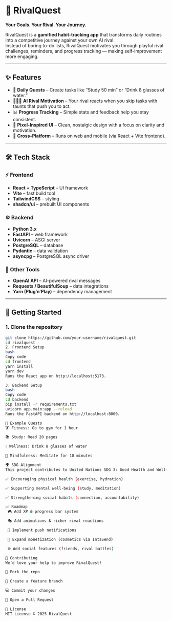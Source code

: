 # 📱 RivalQuest  

**Your Goals. Your Rival. Your Journey.**  

RivalQuest is a **gamified habit-tracking app** that transforms daily routines into a competitive journey against your own AI rival.  
Instead of boring to-do lists, RivalQuest motivates you through playful rival challenges, reminders, and progress tracking — making self-improvement more engaging.  

---

## ✨ Features  

- 🎯 **Daily Quests** – Create tasks like “Study 50 min” or “Drink 8 glasses of water.”  
- 🧑‍🤝‍🧑 **AI Rival Motivation** – Your rival reacts when you skip tasks with taunts that push you to act.  
- 📊 **Progress Tracking** – Simple stats and feedback help you stay consistent.  
- 🎨 **Pixel-Inspired UI** – Clean, nostalgic design with a focus on clarity and motivation.  
- 📱 **Cross-Platform** – Runs on web and mobile (via React + Vite frontend).  

---

## 🛠️ Tech Stack  

### ⚡ Frontend  
- **React + TypeScript** – UI framework  
- **Vite** – fast build tool  
- **TailwindCSS** – styling  
- **shadcn/ui** – prebuilt UI components  

### ⚙️ Backend  
- **Python 3.x**  
- **FastAPI** – web framework  
- **Uvicorn** – ASGI server  
- **PostgreSQL** – database  
- **Pydantic** – data validation  
- **asyncpg** – PostgreSQL async driver  

### 🧩 Other Tools  
- **OpenAI API** – AI-powered rival messages  
- **Requests / BeautifulSoup** – data integrations  
- **Yarn (Plug’n’Play)** – dependency management  

---

## 🚀 Getting Started  

### 1. Clone the repository  
```bash
git clone https://github.com/your-username/rivalquest.git
cd rivalquest
2. Frontend Setup
bash
Copy code
cd frontend
yarn install
yarn dev
Runs the React app on http://localhost:5173.

3. Backend Setup
bash
Copy code
cd backend
pip install -r requirements.txt
uvicorn app.main:app --reload
Runs the FastAPI backend on http://localhost:8000.

🧩 Example Quests
🏋️ Fitness: Go to gym for 1 hour

📚 Study: Read 20 pages

💧 Wellness: Drink 8 glasses of water

🧘 Mindfulness: Meditate for 10 minutes

🌍 SDG Alignment
This project contributes to United Nations SDG 3: Good Health and Well-Being by:

✅ Encouraging physical health (exercise, hydration)

✅ Supporting mental well-being (study, meditation)

✅ Strengthening social habits (connection, accountability)

📈 Roadmap
 🎮 Add XP & progress bar system

 🎭 Add animations & richer rival reactions

 🔔 Implement push notifications

 💎 Expand monetization (cosmetics via IntaSend)

 🌐 Add social features (friends, rival battles)

🤝 Contributing
We’d love your help to improve RivalQuest!

🍴 Fork the repo

🌱 Create a feature branch

💻 Commit your changes

🚀 Open a Pull Request

📜 License
MIT License © 2025 RivalQuest

